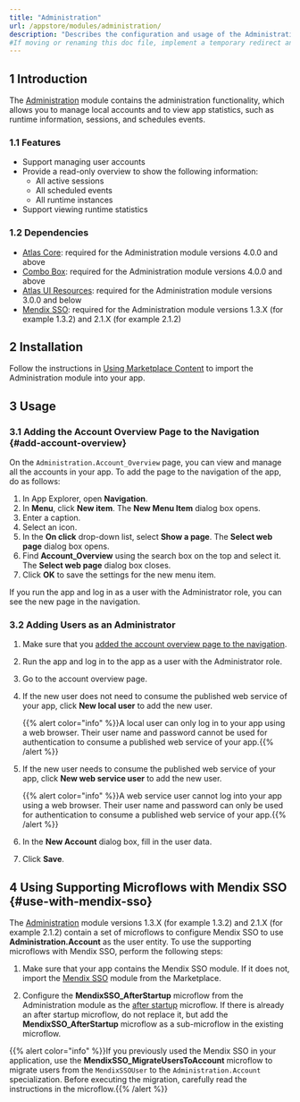 ```yaml
---
title: "Administration"
url: /appstore/modules/administration/
description: "Describes the configuration and usage of the Administration module, which is available in the Mendix Marketplace."
#If moving or renaming this doc file, implement a temporary redirect and let the respective team know they should update the URL in the product. See Mapping to Products for more details. 
---
```


## 1 Introduction

The [Administration](https://marketplace.mendix.com/link/component/23513) module contains the administration functionality, which allows you to manage local accounts and to view app statistics, such as runtime information, sessions, and schedules events.

### 1.1 Features

* Support managing user accounts
* Provide a read-only overview to show the following information:
    * All active sessions
    * All scheduled events
    * All runtime instances
* Support viewing runtime statistics

### 1.2 Dependencies

* [Atlas Core](https://marketplace.mendix.com/link/component/117187): required for the Administration module versions 4.0.0 and above
* [Combo Box](https://marketplace.mendix.com/link/component/219304): required for the Administration module versions 4.0.0 and above
* [Atlas UI Resources](https://marketplace.mendix.com/link/component/104730): required for the Administration module versions 3.0.0 and below
* [Mendix SSO](https://marketplace.mendix.com/link/component/111349): required for the Administration module versions 1.3.X (for example 1.3.2) and 2.1.X (for example 2.1.2)

## 2 Installation

Follow the instructions in [Using Marketplace Content](/appstore/overview/use-content/) to import the Administration module into your app.

## 3 Usage

### 3.1 Adding the Account Overview Page to the Navigation {#add-account-overview}

On the `Administration.Account_Overview` page, you can view and manage all the accounts in your app. To add the page to the navigation of the app, do as follows:

1. In App Explorer, open **Navigation**.
2. In **Menu**, click **New item**. The **New Menu Item** dialog box opens.
3. Enter a caption.
4. Select an icon.
5. In the **On click** drop-down list, select **Show a page**. The **Select web page** dialog box opens.
6. Find **Account_Overview** using the search box on the top and select it. The **Select web page** dialog box closes.
7. Click **OK** to save the settings for the new menu item.

If you run the app and log in as a user with the Administrator role, you can see the new page in the navigation.

### 3.2 Adding Users as an Administrator

1. Make sure that you [added the account overview page to the navigation](#add-account-overview).

2. Run the app and log in to the app as a user with the Administrator role.

3. Go to the account overview page.

4. If the new user does not need to consume the published web service of your app, click **New local user** to add the new user.

   {{% alert color="info" %}}A local user can only log in to your app using a web browser. Their user name and password cannot be used for authentication to consume a published web service of your app.{{% /alert %}}

5. If the new user needs to consume the published web service of your app, click **New web service user** to add the new user.

   {{% alert color="info" %}}A web service user cannot log into your app using a web browser. Their user name and password can only be used for authentication to consume a published web service of your app.{{% /alert %}}

6. In the **New Account** dialog box, fill in the user data.

7. Click **Save**.

## 4 Using Supporting Microflows with Mendix SSO                                                               {#use-with-mendix-sso}

The [Administration](https://marketplace.mendix.com/link/component/23513) module versions 1.3.X (for example 1.3.2) and 2.1.X (for example 2.1.2) contain a set of microflows to configure Mendix SSO to use **Administration.Account** as the user entity. To use the supporting microflows with Mendix SSO, perform the following steps:

1. Make sure that your app contains the Mendix SSO module. If it does not, import the [Mendix SSO](https://marketplace.mendix.com/link/component/111349) module from the Marketplace.

2. Configure the **MendixSSO_AfterStartup** microflow from the Administration module as the [after startup](/refguide/app-settings/#after-startup) microflow. If there is already an after startup microflow, do not replace it, but add the **MendixSSO_AfterStartup** microflow as a sub-microflow in the existing microflow.

{{% alert color="info" %}}If you previously used the Mendix SSO in your application, use the **MendixSSO_MigrateUsersToAccount** microflow to migrate users from the `MendixSSOUser` to the `Administration.Account` specialization. Before executing the migration, carefully read the instructions in the microflow.{{% /alert %}}
